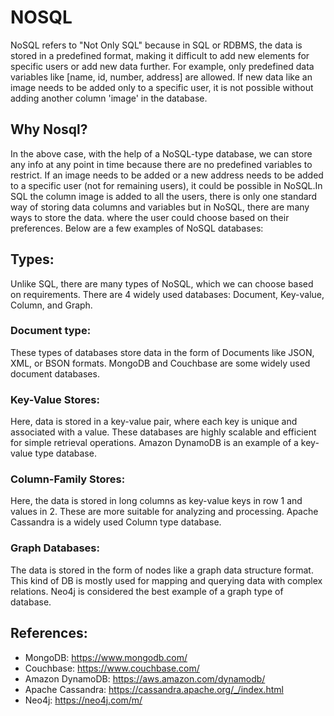 # NOSQL

NoSQL refers to "Not Only SQL" because in SQL or RDBMS, the data is stored in a predefined format, making it difficult to add new elements for specific users or add new data further. For example, only predefined data variables like [name, id, number, address] are allowed. If new data like an image needs to be added only to a specific user, it is not possible without adding another column 'image' in the database.
## Why Nosql?
In the above case, with the help of a NoSQL-type database, we can store any info at any point in time because there are no predefined variables to restrict. If an image needs to be added or a new address needs to be added to a specific user (not for remaining users), it could be possible in NoSQL.In SQL the column image is added to all the users, there is only one standard way of storing data columns and variables but in NoSQL, there are many ways to store the data. where the user could choose based on their preferences.  Below are a few examples of NoSQL databases:

## Types:
Unlike SQL, there are many types of NoSQL, which we can choose based on requirements. There are 4 widely used databases: Document, Key-value, Column, and Graph.

### Document type:
These types of databases store data in the form of Documents like JSON, XML, or BSON formats. MongoDB and Couchbase are some widely used document databases.

### Key-Value Stores:
Here, data is stored in a key-value pair, where each key is unique and associated with a value. These databases are highly scalable and efficient for simple retrieval operations. Amazon DynamoDB is an example of a key-value type database.

### Column-Family Stores:
Here, the data is stored in long columns as key-value keys in row 1 and values in 2. These are more suitable for analyzing and processing. Apache Cassandra is a widely used Column type database.

### Graph Databases:
The data is stored in the form of nodes like a graph data structure format. This kind of DB is mostly used for mapping and querying data with complex relations. Neo4j is considered the best example of a graph type of database.

## References:
- MongoDB: https://www.mongodb.com/
- Couchbase: https://www.couchbase.com/
- Amazon DynamoDB: https://aws.amazon.com/dynamodb/
- Apache Cassandra: https://cassandra.apache.org/_/index.html
- Neo4j: https://neo4j.com/m/
